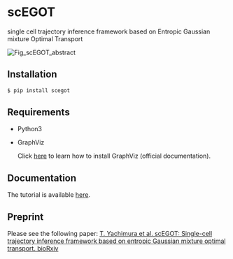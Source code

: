 # scEGOT

single cell trajectory inference framework based on Entropic Gaussian mixture Optimal Transport

![Fig_scEGOT_abstract](https://github.com/yachimura-lab/scEGOT/assets/87163501/83a42b90-6cb4-402a-87d0-65815c44962c)

## Installation

```sh
$ pip install scegot
```

## Requirements

- Python3
- GraphViz

  Click [here](https://graphviz.org/) to learn how to install GraphViz (official documentation).

## Documentation

The tutorial is available [here](https://yachimura-lab.github.io/scEGOT/).

## Preprint

Please see the following paper:
[T. Yachimura et al. scEGOT: Single-cell trajectory inference framework based on entropic Gaussian mixture optimal transport. bioRxiv](https://doi.org/10.1101/2023.09.11.557102)
